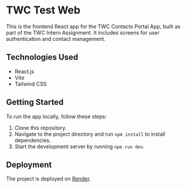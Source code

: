 # TWC Test Web

This is the frontend React app for the TWC Contacts Portal App, built as part of the TWC Intern Assignment. It includes screens for user authentication and contact management.

## Technologies Used

- React.js
- Vite
- Tailwind CSS

## Getting Started

To run the app locally, follow these steps:

1. Clone this repository.
2. Navigate to the project directory and run `npm install` to install dependencies.
3. Start the development server by running `npm run dev`.


## Deployment
The project is deployed on [Render](https://twc-intern-assignment-deployed.onrender.com). 

